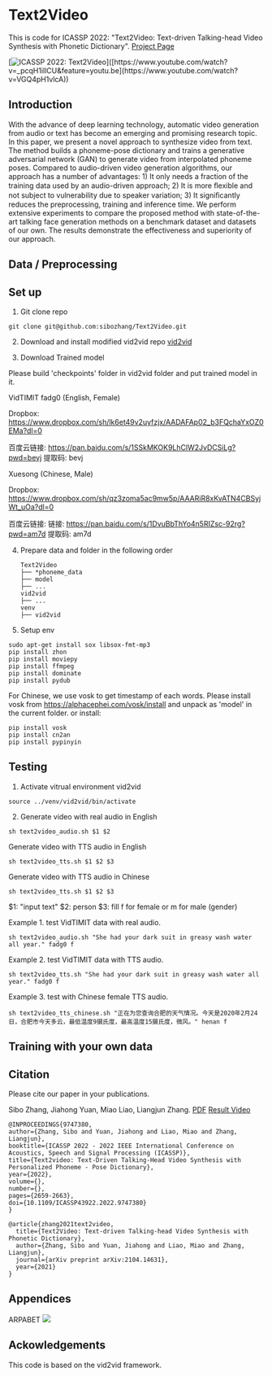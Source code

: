 # Text2Video
This is code for ICASSP 2022: "Text2Video: Text-driven Talking-head Video Synthesis with Phonetic Dictionary".
[Project Page](https://sites.google.com/view/sibozhang/text2video) 

[![ICASSP 2022: Text2Video]([https://res.cloudinary.com/marcomontalbano/image/upload/v1598335918/video_to_markdown/images/youtube--_pcqH1illCU-c05b58ac6eb4c4700831b2b3070cd403.jpg](https://i9.ytimg.com/vi/VGQ4pH1vlcA/mq1.jpg?sqp=CLCO75kG&rs=AOn4CLCQXN9KBqqHL-Vb5zJt6dPldOQsiw))]([https://www.youtube.com/watch?v=_pcqH1illCU&feature=youtu.be](https://www.youtube.com/watch?v=VGQ4pH1vlcA))

## Introduction
With the advance of deep learning technology, automatic video generation from audio or text has become an emerging and promising research topic. In this paper, we present a novel approach to synthesize video from text. The method builds a phoneme-pose dictionary and trains a generative adversarial network (GAN) to generate video from interpolated phoneme poses. Compared to audio-driven video generation algorithms, our approach has a number of advantages: 1) It only needs a fraction of the training data used by an audio-driven approach; 2) It is more ﬂexible and not subject to vulnerability due to speaker variation; 3) It signiﬁcantly reduces the preprocessing, training and inference time. We perform extensive experiments to compare the proposed method with state-of-the-art talking face generation methods on a benchmark dataset and datasets of our own. The results demonstrate the effectiveness and superiority of our approach.

## Data / Preprocessing

## Set up
1. Git clone repo
```
git clone git@github.com:sibozhang/Text2Video.git
```

2. Download and install modified vid2vid repo [vid2vid](https://github.com/sibozhang/vid2vid) 

3. Download Trained model

Please build 'checkpoints' folder in vid2vid folder and put trained model in it.

VidTIMIT fadg0 (English, Female) 

Dropbox: https://www.dropbox.com/sh/lk6et49v2uyfzjx/AADAFAp02_b3FQchaYxOZ0EMa?dl=0

百度云链接: https://pan.baidu.com/s/1SSkMKOK9LhClW2JvDCSiLg?pwd=bevj 提取码: bevj

Xuesong (Chinese, Male) 

Dropbox: https://www.dropbox.com/sh/qz3zoma5ac9mw5p/AAARiR8xKvATN4CBSyjWt_uOa?dl=0

百度云链接: 链接: https://pan.baidu.com/s/1DvuBbThYo4n5RIZsc-92rg?pwd=am7d 提取码: am7d

4. Prepare data and folder in the following order

    ```
    Text2Video
    ├── *phoneme_data
    ├── model
    ├── ...
    vid2vid
    ├── ...
    venv
    ├── vid2vid
    ```
5. Setup env 
```
sudo apt-get install sox libsox-fmt-mp3
pip install zhon
pip install moviepy
pip install ffmpeg
pip install dominate
pip install pydub
```

For Chinese, we use vosk to get timestamp of each words.
Please install vosk from https://alphacephei.com/vosk/install and unpack as 'model' in the current folder.
or install:

```
pip install vosk
pip install cn2an
pip install pypinyin
```

## Testing
1. Activate vitrual environment vid2vid
```
source ../venv/vid2vid/bin/activate
```
2. Generate video with real audio in English
```
sh text2video_audio.sh $1 $2
```

Generate video with TTS audio in English
```
sh text2video_tts.sh $1 $2 $3
```

Generate video with TTS audio in Chinese
```
sh text2video_tts.sh $1 $2 $3
```

$1: "input text"
$2: person
$3: fill f for female or m for male (gender)

Example 1. test VidTIMIT data with real audio.
```
sh text2video_audio.sh "She had your dark suit in greasy wash water all year." fadg0 f
```
    
Example 2. test VidTIMIT data with TTS audio.
```
sh text2video_tts.sh "She had your dark suit in greasy wash water all year." fadg0 f
```

Example 3. test with Chinese female TTS audio.
```
sh text2video_tts_chinese.sh "正在为您查询合肥的天气情况。今天是2020年2月24日，合肥市今天多云，最低温度9摄氏度，最高温度15摄氏度，微风。" henan f
```
    
## Training with your own data

## Citation
Please cite our paper in your publications.

Sibo Zhang, Jiahong Yuan, Miao Liao, Liangjun Zhang. [PDF](https://arxiv.org/pdf/2104.14631.pdf) [Result Video](https://youtu.be/TQJCyQ4ISEg)
```
@INPROCEEDINGS{9747380,  
author={Zhang, Sibo and Yuan, Jiahong and Liao, Miao and Zhang, Liangjun},  
booktitle={ICASSP 2022 - 2022 IEEE International Conference on Acoustics, Speech and Signal Processing (ICASSP)},   
title={Text2video: Text-Driven Talking-Head Video Synthesis with Personalized Phoneme - Pose Dictionary},   
year={2022},  
volume={},  
number={},  
pages={2659-2663},  
doi={10.1109/ICASSP43922.2022.9747380}
}
```
```
@article{zhang2021text2video,
  title={Text2Video: Text-driven Talking-head Video Synthesis with Phonetic Dictionary},
  author={Zhang, Sibo and Yuan, Jiahong and Liao, Miao and Zhang, Liangjun},
  journal={arXiv preprint arXiv:2104.14631},
  year={2021}
}
```

## Appendices
ARPABET
![](./ARPABET.png)

## Ackowledgements
This code is based on the vid2vid framework.
